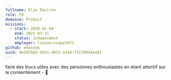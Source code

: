 ```yaml
---
fullname: Élie Daviron
role: PO
domaine: Produit
missions:
  - start: 2020-01-09
    end: 2021-03-31
    status: independent
    employer: lazone/scopyleft
github: edacook
uuid: 9e10fbb3-91b1-4015-a3a4-f31769d3ea81
---
```

faire des trucs utiles avec des personnes enthousiastes en étant attentif sur le consentement - 🐾
